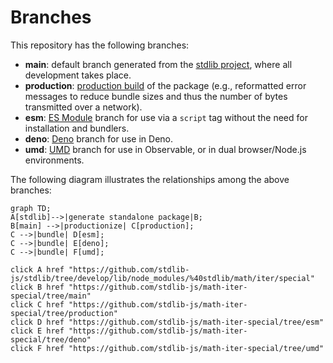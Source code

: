 <!--

@license Apache-2.0

Copyright (c) 2022 The Stdlib Authors.

Licensed under the Apache License, Version 2.0 (the "License");
you may not use this file except in compliance with the License.
You may obtain a copy of the License at

    http://www.apache.org/licenses/LICENSE-2.0

Unless required by applicable law or agreed to in writing, software
distributed under the License is distributed on an "AS IS" BASIS,
WITHOUT WARRANTIES OR CONDITIONS OF ANY KIND, either express or implied.
See the License for the specific language governing permissions and
limitations under the License.

-->

# Branches

This repository has the following branches:

-   **main**: default branch generated from the [stdlib project][stdlib-url], where all development takes place.
-   **production**: [production build][production-url] of the package (e.g., reformatted error messages to reduce bundle sizes and thus the number of bytes transmitted over a network).
-   **esm**: [ES Module][esm-url] branch for use via a `script` tag without the need for installation and bundlers.
-   **deno**: [Deno][deno-url] branch for use in Deno.
-   **umd**: [UMD][umd-url] branch for use in Observable, or in dual browser/Node.js environments.

The following diagram illustrates the relationships among the above branches:

```mermaid
graph TD;
A[stdlib]-->|generate standalone package|B;
B[main] -->|productionize| C[production];
C -->|bundle| D[esm];
C -->|bundle| E[deno];
C -->|bundle| F[umd];

click A href "https://github.com/stdlib-js/stdlib/tree/develop/lib/node_modules/%40stdlib/math/iter/special"
click B href "https://github.com/stdlib-js/math-iter-special/tree/main"
click C href "https://github.com/stdlib-js/math-iter-special/tree/production"
click D href "https://github.com/stdlib-js/math-iter-special/tree/esm"
click E href "https://github.com/stdlib-js/math-iter-special/tree/deno"
click F href "https://github.com/stdlib-js/math-iter-special/tree/umd"
```

[stdlib-url]: https://github.com/stdlib-js/stdlib/tree/develop/lib/node_modules/%40stdlib/math/iter/special
[production-url]: https://github.com/stdlib-js/math-iter-special/tree/production
[deno-url]: https://github.com/stdlib-js/math-iter-special/tree/deno
[umd-url]: https://github.com/stdlib-js/math-iter-special/tree/umd
[esm-url]: https://github.com/stdlib-js/math-iter-special/tree/esm